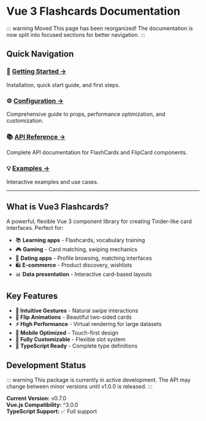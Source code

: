 # Vue 3 Flashcards Documentation

::: warning Moved
This page has been reorganized! The documentation is now split into focused sections for better navigation.
:::

## Quick Navigation

### 🚀 **[Getting Started →](/guide/getting-started)**
Installation, quick start guide, and first steps.

### ⚙️ **[Configuration →](/guide/configuration)**
Comprehensive guide to props, performance optimization, and customization.

### 📚 **[API Reference →](/api/flashcards)**
Complete API documentation for FlashCards and FlipCard components.

### 💡 **[Examples →](/examples)**
Interactive examples and use cases.


---

## What is Vue3 Flashcards?

A powerful, flexible Vue 3 component library for creating Tinder-like card interfaces. Perfect for:

- 📚 **Learning apps** - Flashcards, vocabulary training
- 🎮 **Gaming** - Card matching, swiping mechanics  
- 📱 **Dating apps** - Profile browsing, matching interfaces
- 🛍️ **E-commerce** - Product discovery, wishlists
- 📊 **Data presentation** - Interactive card-based layouts

## Key Features

- **🎯 Intuitive Gestures** - Natural swipe interactions
- **🔄 Flip Animations** - Beautiful two-sided cards
- **⚡ High Performance** - Virtual rendering for large datasets
- **📱 Mobile Optimized** - Touch-first design
- **🎨 Fully Customizable** - Flexible slot system
- **🔧 TypeScript Ready** - Complete type definitions

## Development Status

::: warning
This package is currently in active development. The API may change between minor versions until v1.0.0 is released.
:::

**Current Version:** v0.7.0  
**Vue.js Compatibility:** ^3.0.0  
**TypeScript Support:** ✅ Full support